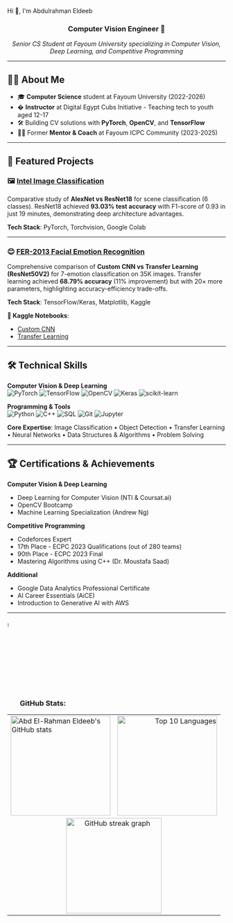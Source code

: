 <div align="cen<h1 align="center">Hi 👋, I'm Abdulrahman Eldeeb</h1>
<h3 align="center">Computer Vision Engineer 🚀</h3>

<p align="center">
  <em>Senior CS Student at Fayoum University specializing in Computer Vision, Deep Learning, and Competitive Programming</em>
</p>

---

## 👨‍💻 About Me

- 🎓 **Computer Science** student at Fayoum University (2022-2026)
- � **Instructor** at Digital Egypt Cubs Initiative - Teaching tech to youth aged 12-17
- 🛠️ Building CV solutions with **PyTorch**, **OpenCV**, and **TensorFlow**
- 👨‍🏫 Former **Mentor & Coach** at Fayoum ICPC Community (2023-2025)

---

## 🚀 Featured Projects

### 🖼️ [Intel Image Classification](https://github.com/ElDEEB21/intel-image-classification)
Comparative study of **AlexNet vs ResNet18** for scene classification (6 classes). ResNet18 achieved **93.03% test accuracy** with F1-score of 0.93 in just 19 minutes, demonstrating deep architecture advantages.

**Tech Stack**: PyTorch, Torchvision, Google Colab

---

### 😊 [FER-2013 Facial Emotion Recognition](https://github.com/ElDEEB21/FER-2013-CNN-ResNet)
Comprehensive comparison of **Custom CNN vs Transfer Learning (ResNet50V2)** for 7-emotion classification on 35K images. Transfer learning achieved **68.79% accuracy** (11% improvement) but with 20× more parameters, highlighting accuracy-efficiency trade-offs.

**Tech Stack**: TensorFlow/Keras, Matplotlib, Kaggle

**📓 Kaggle Notebooks**: 
- [Custom CNN](https://www.kaggle.com/code/abdulrahmaneldeeb/face-emotion-detection-custom-cnn)
- [Transfer Learning](https://www.kaggle.com/code/abdulrahmaneldeeb/face-emotion-detection-custom-resnet50v2)

---

## 🛠️ Technical Skills

**Computer Vision & Deep Learning**  
![PyTorch](https://img.shields.io/badge/PyTorch-%23EE4C2C.svg?style=flat&logo=PyTorch&logoColor=white)
![TensorFlow](https://img.shields.io/badge/TensorFlow-%23FF6F00.svg?style=flat&logo=TensorFlow&logoColor=white)
![OpenCV](https://img.shields.io/badge/OpenCV-%23white.svg?style=flat&logo=opencv&logoColor=white)
![Keras](https://img.shields.io/badge/Keras-%23D00000.svg?style=flat&logo=Keras&logoColor=white)
![scikit-learn](https://img.shields.io/badge/scikit--learn-%23F7931E.svg?style=flat&logo=scikit-learn&logoColor=white)

**Programming & Tools**  
![Python](https://img.shields.io/badge/Python-3670A0?style=flat&logo=python&logoColor=ffdd54)
![C++](https://img.shields.io/badge/C++-%2300599C.svg?style=flat&logo=c%2B%2B&logoColor=white)
![SQL](https://img.shields.io/badge/SQL-%2307405e.svg?style=flat&logo=sqlite&logoColor=white)
![Git](https://img.shields.io/badge/Git-%23F05033.svg?style=flat&logo=git&logoColor=white)
![Jupyter](https://img.shields.io/badge/Jupyter-%23FA0F00.svg?style=flat&logo=jupyter&logoColor=white)

**Core Expertise**: Image Classification • Object Detection • Transfer Learning • Neural Networks • Data Structures & Algorithms • Problem Solving

---

## 🏆 Certifications & Achievements

**Computer Vision & Deep Learning**
- Deep Learning for Computer Vision (NTI & Coursat.ai)
- OpenCV Bootcamp
- Machine Learning Specialization (Andrew Ng)

**Competitive Programming**
- Codeforces Expert
- 17th Place - ECPC 2023 Qualifications (out of 280 teams)
- 90th Place - ECPC 2023 Final
- Mastering Algorithms using C++ (Dr. Moustafa Saad)

**Additional**
- Google Data Analytics Professional Certificate
- AI Career Essentials (AiCE)
- Introduction to Generative AI with AWS

---

<h3 align="left">
  <img src="https://media1.giphy.com/media/v1.Y2lkPTc5MGI3NjExYzFhYzJkMmQ2MWQ3ZGY3MDhjZTE3MDI2Mzk3NzE1OWQyZTRlMmYwMCZjdD1z/iY8CRBdQXODJSCERIr/giphy.gif" width="5%" valign="bottom"> GitHub Stats:
</h3>
<div align="center">
  <table>
    <tr>
      <td align="left">
        <a href="https://github.com/anuraghazra/github-readme-stats">
          <img alt="Abd El-Rahman Eldeeb's GitHub stats" src="https://github-readme-stats.vercel.app/api?username=ElDEEB21&show_icons=true&count_private=true&locale=en&theme=transparent&layout=compact" height="230px" />
        </a>
      </td>
      <td align="right">
        <a href="https://github-readme-stats.vercel.app/api/top-langs?username=ElDEEB21&langs_count=10&show_icons=true&locale=en&theme=transparent&layout=compact">
          <img src="https://github-readme-stats.vercel.app/api/top-langs?username=ElDEEB21&langs_count=10&show_icons=true&locale=en&theme=transparent&layout=compact" alt="Top 10 Languages" height="230px" />
        </a>
      </td>
    </tr>
    <tr>
      <td colspan="2" align="center">
        <img src="https://streak-stats.demolab.com?user=ElDEEB21&locale=en&mode=daily&theme=transparent&hide_border=false&border_radius=5&order=3" height="220" alt="GitHub streak graph"/>
      </td>
    </tr>
  </table>
</div>


